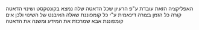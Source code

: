 האפליקציה הזאת עובדת ע"פ הרעיון שכל הדאטה שלה נמצא בקונטקסט ושינוי הדאטה קורה כל הזמן בצורה דינאמית ע"י כל קומפוננת שאלה האיבנט של השינוי ולכן אים קומפוננת אבא שמרכזת את המידע ומשנה את הדאטה
